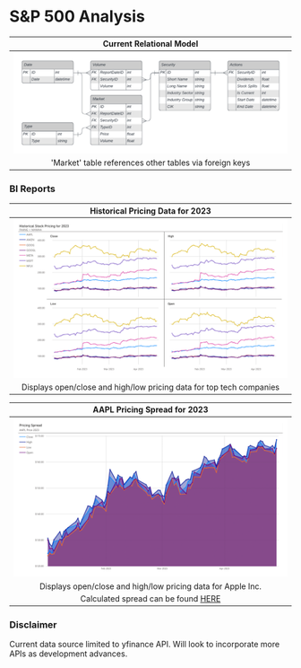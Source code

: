 # S&P 500 Analysis
| Current Relational Model |
|:--:|
|![](docs/images/CurrentERD.png)|
|'Market' table references other tables via foreign keys|
 
### BI Reports
| Historical Pricing Data for 2023 |
|:--:|
|![](docs/images/FAANG+MAMAAPricingData.png)|
|Displays open/close and high/low pricing data for top tech companies|

| AAPL Pricing Spread for 2023 |
|:--:|
|![](docs/images/AAPLPricingSpreadVisual.png)|
|Displays open/close and high/low pricing data for Apple Inc.
 Calculated spread can be found [HERE](Reports)|

### Disclaimer
Current data source limited to yfinance API. Will look to incorporate more APIs as development advances.
